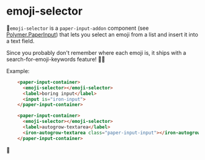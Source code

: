 # emoji-selector

👋`emoji-selector` is a `paper-input-addon` component (see [Polymer.PaperInput](https://github.com/polymerelements/paper-input))
that lets you select an emoji from a list and insert it into a text field.

Since you probably don't remember where each emoji is, it ships with a search-for-emoji-keywords feature! 🚀🎉

Example:
```html
    <paper-input-container>
      <emoji-selector></emoji-selector>
      <label>boring input</label>
      <input is="iron-input">
    </paper-input-container>

    <paper-input-container>
      <emoji-selector></emoji-selector>
      <label>autogrow-textarea</label>
      <iron-autogrow-textarea class="paper-input-input"></iron-autogrow-textarea>
    </paper-input-container>
```
💖
